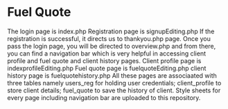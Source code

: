 # Fuel Quote
The login page is index.php
Registration page is signupEditing.php
If the registration is successful, it directs us to thankyou.php page.
Once you pass the login page, you will be directed to overview.php and from there, you can find a navigation bar which is very helpful in accessing client profile and fuel quote and client history pages.
Client profile page is indexprofileEditing.php
Fuel quote page is fuelquoteEditing.php
client history page is fuelquotehistory.php
All these pages are associaated with three tables namely users_reg for holding user credentials; client_profile to store client details; fuel_quote to save the history of client.
Style sheets for every page including navigation bar are uploaded to this repository.

